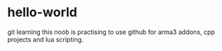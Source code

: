 # hello-world
git learning
this noob is practising to use github for arma3 addons, cpp projects and lua scripting.
